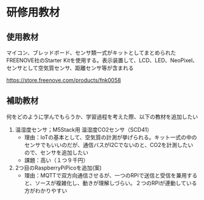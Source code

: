 # 研修用教材
## 使用教材
マイコン、ブレッドボード、センサ類一式がキットとしてまとめられたFREENOVE社のStarter Kitを使用する。表示装置して、LCD、LED、NeoPixel、センサとして空気質センサ、距離センサ等が含まれる

https://store.freenove.com/products/fnk0058
## 補助教材
何をどのように学んでもらうか、学習過程を考えた際、以下の教材を追加したい
1. 温湿度センサ；M5Stack用 温湿度CO2センサ（SCD41）
   - 理由：IoTの基本として、空気質の計測が挙げられる。キット一式の中のセンサでもいいのだが、通信バスがI2Cでないのと、CO2を計測したいので、センサを追加したい
   - 課題：高い（１つ９千円）
3. 2つ目のRaspberryPiPicoを追加(案)
   - 理由：MQTTで双方向通信させるが、一つのRPiで送信と受信を兼用すると、ソースが複雑化し、動きが理解しづらい。２つのRPiが連動している方がわかりやすい
